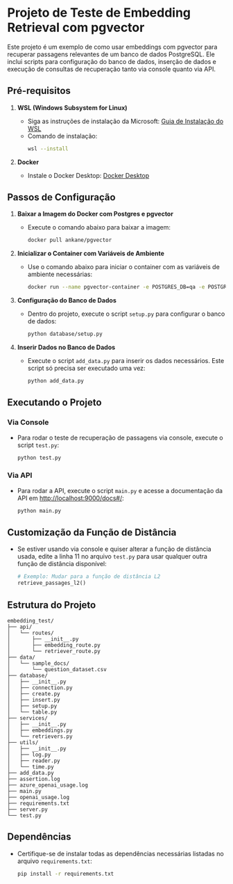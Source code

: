 
# Projeto de Teste de Embedding Retrieval com pgvector

Este projeto é um exemplo de como usar embeddings com pgvector para recuperar passagens relevantes de um banco de dados PostgreSQL. Ele inclui scripts para configuração do banco de dados, inserção de dados e execução de consultas de recuperação tanto via console quanto via API.

## Pré-requisitos

1. **WSL (Windows Subsystem for Linux)**
   - Siga as instruções de instalação da Microsoft:
     [Guia de Instalação do WSL](https://learn.microsoft.com/pt-br/windows/wsl/install)
   - Comando de instalação:
     ```sh
     wsl --install
     ```

2. **Docker**
   - Instale o Docker Desktop: [Docker Desktop](https://www.docker.com/products/docker-desktop)

## Passos de Configuração

1. **Baixar a Imagem do Docker com Postgres e pgvector**
   - Execute o comando abaixo para baixar a imagem:
     ```sh
     docker pull ankane/pgvector
     ```

2. **Inicializar o Container com Variáveis de Ambiente**
   - Use o comando abaixo para iniciar o container com as variáveis de ambiente necessárias:
     ```sh
     docker run --name pgvector-container -e POSTGRES_DB=qa -e POSTGRES_USER=admin -e POSTGRES_PASSWORD=vector -d ankane/pgvector
     ```

3. **Configuração do Banco de Dados**
   - Dentro do projeto, execute o script `setup.py` para configurar o banco de dados:
     ```sh
     python database/setup.py
     ```

4. **Inserir Dados no Banco de Dados**
   - Execute o script `add_data.py` para inserir os dados necessários. Este script só precisa ser executado uma vez:
     ```sh
     python add_data.py
     ```

## Executando o Projeto

### Via Console

- Para rodar o teste de recuperação de passagens via console, execute o script `test.py`:
  ```sh
  python test.py
  ```

### Via API

- Para rodar a API, execute o script `main.py` e acesse a documentação da API em [http://localhost:9000/docs#/](http://localhost:9000/docs#/):
  ```sh
  python main.py
  ```

## Customização da Função de Distância

- Se estiver usando via console e quiser alterar a função de distância usada, edite a linha 11 no arquivo `test.py` para usar qualquer outra função de distância disponível:
  ```python
  # Exemplo: Mudar para a função de distância L2
  retrieve_passages_l2()
  ```

## Estrutura do Projeto

```
embedding_test/
├── api/
│   └── routes/
│       ├── __init__.py
│       ├── embedding_route.py
│       └── retriever_route.py
├── data/
│   └── sample_docs/
│       └── question_dataset.csv
├── database/
│   ├── __init__.py
│   ├── connection.py
│   ├── create.py
│   ├── insert.py
│   ├── setup.py
│   └── table.py
├── services/
│   ├── __init__.py
│   ├── embeddings.py
│   └── retrievers.py
├── utils/
│   ├── __init__.py
│   ├── log.py
│   ├── reader.py
│   └── time.py
├── add_data.py
├── assertion.log
├── azure_openai_usage.log
├── main.py
├── openai_usage.log
├── requirements.txt
├── server.py
└── test.py
```

## Dependências

- Certifique-se de instalar todas as dependências necessárias listadas no arquivo `requirements.txt`:
  ```sh
  pip install -r requirements.txt
  ```

